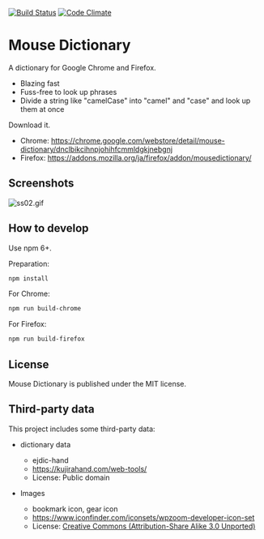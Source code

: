 [![Build Status](https://travis-ci.org/wtetsu/mouse-dictionary.svg?branch=master)](https://travis-ci.org/wtetsu/mouse-dictionary)
[![Code Climate](https://codeclimate.com/github/wtetsu/mouse-dictionary/badges/gpa.svg)](https://codeclimate.com/github/wtetsu/mouse-dictionary)

# Mouse Dictionary

A dictionary for Google Chrome and Firefox.

- Blazing fast
- Fuss-free to look up phrases
- Divide a string like "camelCase" into "camel" and "case" and look up them at once

Download it.

- Chrome: https://chrome.google.com/webstore/detail/mouse-dictionary/dnclbikcihnpjohihfcmmldgkjnebgnj
- Firefox: https://addons.mozilla.org/ja/firefox/addon/mousedictionary/

## Screenshots

![ss02.gif](https://github.com/wtetsu/mouse-dictionary/blob/images/ss02.gif)

## How to develop

Use npm 6+.

Preparation:

```sh
npm install
```

For Chrome:

```sh
npm run build-chrome
```

For Firefox:

```sh
npm run build-firefox
```

## License

Mouse Dictionary is published under the MIT license.

## Third-party data

This project includes some third-party data:

- dictionary data

  - ejdic-hand
  - https://kujirahand.com/web-tools/
  - License: Public domain

- Images
  - bookmark icon, gear icon
  - https://www.iconfinder.com/iconsets/wpzoom-developer-icon-set
  - License: [Creative Commons (Attribution-Share Alike 3.0 Unported)](https://creativecommons.org/licenses/by-sa/3.0/)
